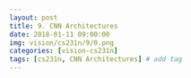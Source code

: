 ```yaml
---
layout: post
title: 9. CNN Architectures
date: 2018-01-11 09:00:00
img: vision/cs231n/9/0.png
categories: [vision-cs231n] 
tags: [cs231n, CNN Architectures] # add tag
---
```

